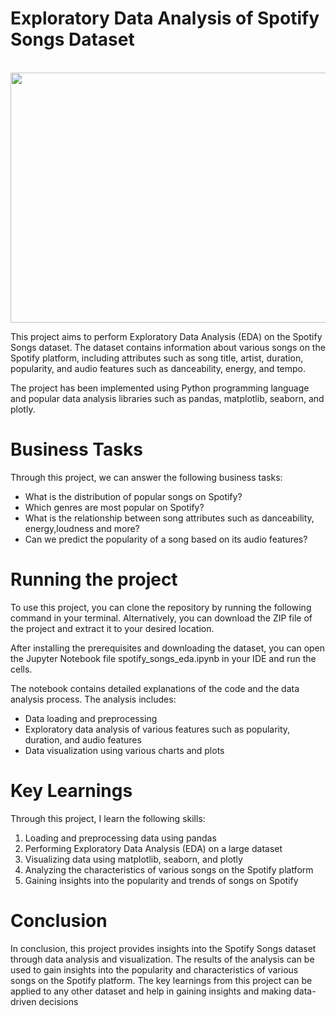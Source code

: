 # Exploratory Data Analysis of Spotify Songs Dataset

<p align="center">
  <br>
  <img src="https://media.giphy.com/media/l46CyAJqiI3EB9zDW/giphy.gif" width="600" height="400" />
  <br>
</p>



This project aims to perform Exploratory Data Analysis (EDA) on the Spotify Songs dataset. The dataset contains information about various songs on the Spotify platform, including attributes such as song title, artist, duration, popularity, and audio features such as danceability, energy, and tempo.

The project has been implemented using Python programming language and popular data analysis libraries such as pandas, matplotlib, seaborn, and plotly.

# Business Tasks
Through this project, we can answer the following business tasks:

- What is the distribution of popular songs on Spotify?
- Which genres are most popular on Spotify?
- What is the relationship between song attributes such as danceability, energy,loudness and more?
- Can we predict the popularity of a song based on its audio features?

 # Running the project
 To use this project, you can clone the repository by running the following command in your terminal. Alternatively, you can download the ZIP file of the project and extract it to your desired location.

After installing the prerequisites and downloading the dataset, you can open the Jupyter Notebook file spotify_songs_eda.ipynb in your IDE and run the cells.

The notebook contains detailed explanations of the code and the data analysis process. The analysis includes:

- Data loading and preprocessing
- Exploratory data analysis of various features such as popularity, duration, and audio features
- Data visualization using various charts and plots

# Key Learnings
Through this project, I learn the following skills:

1) Loading and preprocessing data using pandas
2) Performing Exploratory Data Analysis (EDA) on a large dataset
3) Visualizing data using matplotlib, seaborn, and plotly
4) Analyzing the characteristics of various songs on the Spotify platform
5) Gaining insights into the popularity and trends of songs on Spotify

# Conclusion
In conclusion, this project provides insights into the Spotify Songs dataset through data analysis and visualization. The results of the analysis can be used to gain insights into the popularity and characteristics of various songs on the Spotify platform. The key learnings from this project can be applied to any other dataset and help in gaining insights and making data-driven decisions


